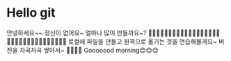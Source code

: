 # Hello git
안녕하세요~~
정신이 없어요~
얼마나 많이 만들까요~?
🏃‍♂️‍➡️🏃‍♂️‍➡️🏃‍♂️‍➡️🏃‍♂️‍➡️🏃‍♂️‍➡️🏃‍♂️‍➡️🏃‍♂️‍➡️🏃‍♂️‍➡️🏃‍♂️‍➡️🏃‍♂️‍➡️🏃‍♂️‍➡️
로컬에 파일을 만들고 원격으로 옮기는 것을 연습해볼게요~
버전을 차곡차곡 쌓아서~
👤👥👤👥
Gooooood morning😊😊😊
